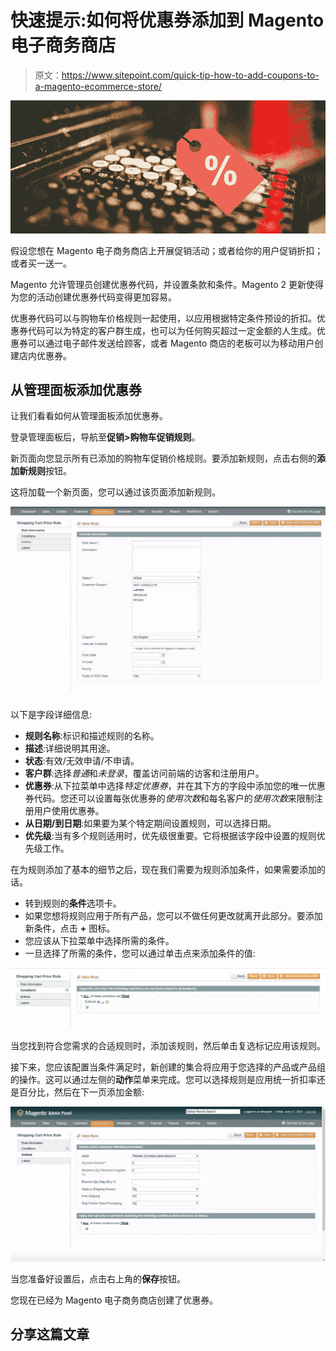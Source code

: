 # 快速提示:如何将优惠券添加到 Magento 电子商务商店

> 原文：<https://www.sitepoint.com/quick-tip-how-to-add-coupons-to-a-magento-ecommerce-store/>

![Magento coupons](img/fbc880c5466f753bcf565c6c7cd2dd0b.png)

假设您想在 Magento 电子商务商店上开展促销活动；或者给你的用户促销折扣；或者买一送一。

Magento 允许管理员创建优惠券代码，并设置条款和条件。Magento 2 更新使得为您的活动创建优惠券代码变得更加容易。

优惠券代码可以与购物车价格规则一起使用，以应用根据特定条件预设的折扣。优惠券代码可以为特定的客户群生成，也可以为任何购买超过一定金额的人生成。优惠券可以通过电子邮件发送给顾客，或者 Magento 商店的老板可以为移动用户创建店内优惠券。

## 从管理面板添加优惠券

让我们看看如何从管理面板添加优惠券。

登录管理面板后，导航至**促销>购物车促销规则**。

新页面向您显示所有已添加的购物车促销价格规则。要添加新规则，点击右侧的**添加新规则**按钮。

这将加载一个新页面，您可以通过该页面添加新规则。

![Adding a new rule](img/3ae69a60f8ece81fc4b6768ed55c9930.png)

以下是字段详细信息:

*   **规则名称**:标识和描述规则的名称。
*   **描述**:详细说明其用途。
*   **状态**:有效/无效申请/不申请。
*   **客户群**:选择*普通*和*未登录*，覆盖访问前端的访客和注册用户。
*   **优惠券**:从下拉菜单中选择*特定优惠券*，并在其下方的字段中添加您的唯一优惠券代码。您还可以设置每张优惠券的*使用次数*和每名客户的*使用次数*来限制注册用户使用优惠券。
*   **从日期/到日期**:如果要为某个特定期间设置规则，可以选择日期。
*   **优先级**:当有多个规则适用时，优先级很重要。它将根据该字段中设置的规则优先级工作。

在为规则添加了基本的细节之后，现在我们需要为规则添加条件，如果需要添加的话。

*   转到规则的**条件**选项卡。
*   如果您想将规则应用于所有产品，您可以不做任何更改就离开此部分。要添加新条件，点击 **+** 图标。
*   您应该从下拉菜单中选择所需的条件。
*   一旦选择了所需的条件，您可以通过单击点来添加条件的值:

![adding the value of the condition](img/f53d30bc0da4181fd2c693c27109a854.png)

当您找到符合您需求的合适规则时，添加该规则，然后单击复选标记应用该规则。

接下来，您应该配置当条件满足时，新创建的集合将应用于您选择的产品或产品组的操作。这可以通过左侧的**动作**菜单来完成。您可以选择规则是应用统一折扣率还是百分比，然后在下一页添加金额:

![applying a discount rate](img/d6cfcdb814fd3cd6bb5c3eab0fa0ad53.png)

当您准备好设置后，点击右上角的**保存**按钮。

您现在已经为 Magento 电子商务商店创建了优惠券。

## 分享这篇文章